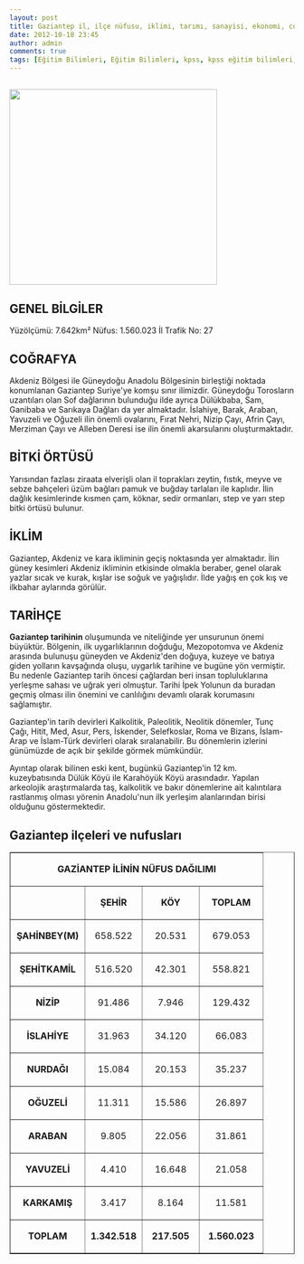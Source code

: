 ```yaml
---
layout: post
title: Gaziantep il, ilçe nüfusu, iklimi, tarımı, sanayisi, ekonomi, coğrafyası 
date: 2012-10-18 23:45
author: admin
comments: true
tags: [Eğitim Bilimleri, Eğitim Bilimleri, kpss, kpss eğitim bilimleri, Yaz bi yere]
---
```

<h2><a href="http://egitimvaktim.com/dosyalar/2012/10/gaziantep_map.png"><img class="alignnone size-full wp-image-7805" title="gaziantep_map" src="http://egitimvaktim.com/dosyalar/2012/10/gaziantep_map.png" alt="" width="367" height="346" /></a></h2>
<h2>GENEL BİLGİLER</h2>
Yüzölçümü: 7.642km²
Nüfus: 1.560.023
İl Trafik No: 27
<h2>COĞRAFYA</h2>
Akdeniz Bölgesi ile Güneydoğu Anadolu Bölgesinin birleştiği noktada konumlanan Gaziantep Suriye'ye komşu sınır ilimizdir. Güneydoğu Torosların uzantıları olan Sof dağlarının bulunduğu ilde ayrıca Dülükbaba, Sam, Ganibaba ve Sarıkaya Dağları da yer almaktadır. İslahiye, Barak, Araban, Yavuzeli ve Oğuzeli ilin önemli ovalarını, Fırat Nehri, Nizip Çayı, Afrin Çayı, Merziman Çayı ve Alleben Deresi ise ilin önemli akarsularını oluşturmaktadır.
<h2>BİTKİ ÖRTÜSÜ</h2>
Yarısından fazlası ziraata elverişli olan il toprakları zeytin, fıstık, meyve ve sebze bahçeleri üzüm bağları pamuk ve buğday tarlaları ile kaplıdır. İlin dağlık kesimlerinde kısmen çam, köknar, sedir ormanları, step ve yarı step bitki örtüsü bulunur.
<h2>İKLİM</h2>
Gaziantep, Akdeniz ve kara ikliminin geçiş noktasında yer almaktadır. İlin güney kesimleri Akdeniz ikliminin etkisinde olmakla beraber, genel olarak yazlar sıcak ve kurak, kışlar ise soğuk ve yağışlıdır. İlde yağış en çok kış ve ilkbahar aylarında görülür.
<h2>TARİHÇE</h2>
<strong>Gaziantep tarihinin</strong> oluşumunda ve niteliğinde yer unsurunun önemi büyüktür. Bölgenin, ilk uygarlıklarının doğduğu, Mezopotomva ve Akdeniz arasında bulunuşu güneyden ve Akdeniz'den doğuya, kuzeye ve batıya giden yolların kavşağında oluşu, uygarlık tarihine ve bugüne yön vermiştir. Bu nedenle Gaziantep tarih öncesi çağlardan beri insan topluluklarına yerleşme sahası ve uğrak yeri olmuştur. Tarihi İpek Yolunun da buradan geçmiş olması ilin önemini ve canlılığını devamlı olarak korumasını sağlamıştır.

Gaziantep'in tarih devirleri Kalkolitik, Paleolitik, Neolitik dönemler, Tunç Çağı, Hitit, Med, Asur, Pers, İskender, Selefkoslar, Roma ve Bizans, İslam-Arap ve İslam-Türk devirleri olarak sıralanabilir. Bu dönemlerin izlerini günümüzde de açık bir şekilde görmek mümkündür.

Ayıntap olarak bilinen eski kent, bugünkü Gaziantep'in 12 km. kuzeybatısında Dülük Köyü ile Karahöyük Köyü arasındadır. Yapılan arkeolojik araştırmalarda taş, kalkolitik ve bakır dönemlerine ait kalıntılara rastlanmış olması yörenin Anadolu'nun ilk yerleşim alanlarından birisi olduğunu göstermektedir.
<h2>Gaziantep ilçeleri ve nufusları</h2>
<table width="100%" border="1" cellspacing="0" cellpadding="0">
<tbody>
<tr>
<td colspan="4" valign="top" width="379">
<p align="center"><strong>GAZİANTEP İLİNİN NÜFUS DAĞILIMI</strong></p>
</td>
</tr>
<tr>
<td valign="top" width="115">
<p align="center"><strong> </strong></p>
</td>
<td valign="top" width="84">
<p align="center"><strong>ŞEHİR</strong></p>
</td>
<td valign="top" width="84">
<p align="center"><strong>KÖY</strong></p>
</td>
<td valign="top" width="96">
<p align="center"><strong>TOPLAM</strong></p>
</td>
</tr>
<tr>
<td valign="top" width="115">
<p align="center"><strong>ŞAHİNBEY(M)</strong></p>
</td>
<td valign="top" width="84">
<p align="center">658.522<strong></strong></p>
</td>
<td valign="top" width="84">
<p align="center">20.531<strong></strong></p>
</td>
<td valign="top" width="96">
<p align="center">679.053<strong></strong></p>
</td>
</tr>
<tr>
<td valign="top" width="115">
<p align="center"><strong>ŞEHİTKAMİL</strong></p>
</td>
<td valign="top" width="84">
<p align="center">516.520<strong></strong></p>
</td>
<td valign="top" width="84">
<p align="center">42.301<strong></strong></p>
</td>
<td valign="top" width="96">
<p align="center">558.821<strong></strong></p>
</td>
</tr>
<tr>
<td valign="top" width="115">
<p align="center"><strong>NİZİP</strong></p>
</td>
<td valign="top" width="84">
<p align="center">91.486<strong></strong></p>
</td>
<td valign="top" width="84">
<p align="center">7.946<strong></strong></p>
</td>
<td valign="top" width="96">
<p align="center">129.432<strong></strong></p>
</td>
</tr>
<tr>
<td valign="top" width="115">
<p align="center"><strong>İSLAHİYE</strong></p>
</td>
<td valign="top" width="84">
<p align="center">31.963<strong></strong></p>
</td>
<td valign="top" width="84">
<p align="center">34.120<strong></strong></p>
</td>
<td valign="top" width="96">
<p align="center">66.083<strong></strong></p>
</td>
</tr>
<tr>
<td valign="top" width="115">
<p align="center"><strong>NURDAĞI</strong></p>
</td>
<td valign="top" width="84">
<p align="center">15.084<strong></strong></p>
</td>
<td valign="top" width="84">
<p align="center">20.153<strong></strong></p>
</td>
<td valign="top" width="96">
<p align="center">35.237<strong></strong></p>
</td>
</tr>
<tr>
<td valign="top" width="115">
<p align="center"><strong>OĞUZELİ</strong></p>
</td>
<td valign="top" width="84">
<p align="center">11.311<strong></strong></p>
</td>
<td valign="top" width="84">
<p align="center">15.586<strong></strong></p>
</td>
<td valign="top" width="96">
<p align="center">26.897<strong></strong></p>
</td>
</tr>
<tr>
<td valign="top" width="115">
<p align="center"><strong>ARABAN</strong></p>
</td>
<td valign="top" width="84">
<p align="center">9.805<strong></strong></p>
</td>
<td valign="top" width="84">
<p align="center">22.056<strong></strong></p>
</td>
<td valign="top" width="96">
<p align="center">31.861<strong></strong></p>
</td>
</tr>
<tr>
<td valign="top" width="115">
<p align="center"><strong>YAVUZELİ</strong></p>
</td>
<td valign="top" width="84">
<p align="center">4.410<strong></strong></p>
</td>
<td valign="top" width="84">
<p align="center">16.648<strong></strong></p>
</td>
<td valign="top" width="96">
<p align="center">21.058<strong></strong></p>
</td>
</tr>
<tr>
<td valign="top" width="115">
<p align="center"><strong>KARKAMIŞ</strong></p>
</td>
<td valign="top" width="84">
<p align="center">3.417<strong></strong></p>
</td>
<td valign="top" width="84">
<p align="center">8.164<strong></strong></p>
</td>
<td valign="top" width="96">
<p align="center">11.581<strong></strong></p>
</td>
</tr>
<tr>
<td valign="top" width="115">
<p align="center"><strong>TOPLAM</strong></p>
</td>
<td valign="top" width="84">
<p align="center"><strong>1.342.518</strong></p>
</td>
<td valign="top" width="84">
<p align="center"><strong>217.505</strong></p>
</td>
<td valign="top" width="96">
<p align="center"><strong>1.560.023</strong><strong></strong></p>
</td>
</tr>
</tbody>
</table>
